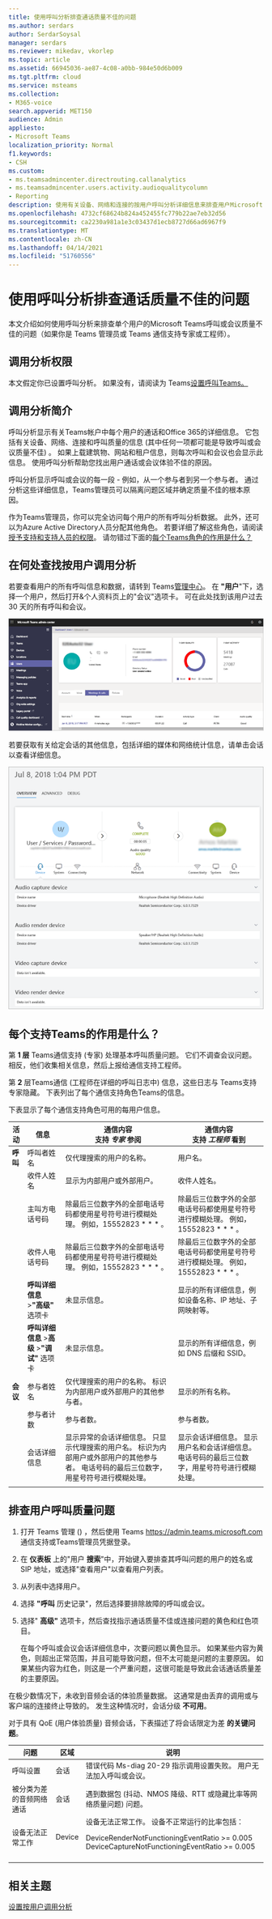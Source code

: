 ```yaml
---
title: 使用呼叫分析排查通话质量不佳的问题
ms.author: serdars
author: SerdarSoysal
manager: serdars
ms.reviewer: mikedav, vkorlep
ms.topic: article
ms.assetid: 66945036-ae87-4c08-a0bb-984e50d6b009
ms.tgt.pltfrm: cloud
ms.service: msteams
ms.collection:
- M365-voice
search.appverid: MET150
audience: Admin
appliesto:
- Microsoft Teams
localization_priority: Normal
f1.keywords:
- CSH
ms.custom:
- ms.teamsadmincenter.directrouting.callanalytics
- ms.teamsadmincenter.users.activity.audioqualitycolumn
- Reporting
description: 使用有关设备、网络和连接的按用户呼叫分析详细信息来排查用户Microsoft Teams和会议的问题。
ms.openlocfilehash: 4732cf68624b824a452455fc779b22ae7eb32d56
ms.sourcegitcommit: ca2230a981a1e3c03437d1ecb8727d66ad6967f9
ms.translationtype: MT
ms.contentlocale: zh-CN
ms.lasthandoff: 04/14/2021
ms.locfileid: "51760556"
---
```

# <a name="use-call-analytics-to-troubleshoot-poor-call-quality"></a>使用呼叫分析排查通话质量不佳的问题

本文介绍如何使用呼叫分析来排查单个用户的Microsoft Teams呼叫或会议质量不佳的问题（如果你是 Teams 管理员或 Teams 通信支持专家或工程师）。

## <a name="call-analytics-permissions"></a>调用分析权限

本文假定你已设置呼叫分析。 如果没有，请阅读为 Teams[设置呼叫Teams。](set-up-call-analytics.md)

## <a name="introduction-to-call-analytics"></a>调用分析简介

呼叫分析显示有关Teams帐户中每个用户的通话和Office 365的详细信息。 它包括有关设备、网络、连接和呼叫质量的信息 (其中任何一项都可能是导致呼叫或会议质量不佳) 。 如果上载建筑物、网站和租户信息，则每次呼叫和会议也会显示此信息。 使用呼叫分析帮助您找出用户通话或会议体验不佳的原因。

呼叫分析显示呼叫或会议的每一段 - 例如，从一个参与者到另一个参与者。 通过分析这些详细信息，Teams管理员可以隔离问题区域并确定质量不佳的根本原因。

作为Teams管理员，你可以完全访问每个用户的所有呼叫分析数据。 此外，还可以为Azure Active Directory人员分配其他角色。 若要详细了解这些角色，请阅读 [授予支持和支持人员的权限](set-up-call-analytics.md#give-permission-to-support-and-helpdesk-staff)。 请勿错过下面的[每个Teams角色的作用是什么？](#what-does-each-teams-support-role-do)

## <a name="where-to-find-per-user-call-analytics"></a>在何处查找按用户调用分析

若要查看用户的所有呼叫信息和数据，请转到 Teams[管理中心](https://admin.teams.microsoft.com)。 在 **"用户**"下，选择一个用户，然后打开&个人资料页上的"会议"选项卡。 可在此处找到该用户过去 30 天的所有呼叫和会议。

![所有分析用户数据的屏幕截图](media/teams-difference-between-call-analytics-and-call-quality-dashboard-image1.png)

若要获取有关给定会话的其他信息，包括详细的媒体和网络统计信息，请单击会话以查看详细信息。

![调用分析用户会话数据的屏幕截图](media/teams-difference-between-call-analytics-and-call-quality-dashboard-image2.png)

## <a name="what-does-each-teams-support-role-do"></a>每个支持Teams的作用是什么？

第 **1 层** Teams通信支持 (专家) 处理基本呼叫质量问题。 它们不调查会议问题。 相反，他们收集相关信息，然后上报给通信支持工程师。

第 **2** 层Teams通信 (工程师在详细的呼叫日志中) 信息，这些日志与 Teams支持专家隐藏。 下表列出了每个通信支持角色Teams的信息。

下表显示了每个通信支持角色可用的每用户信息。

|活动|信息|通信内容<br>支持 *专家* 参阅|通信内容<br>支持 *工程师* 看到|
|---|---|---|---|
|**呼叫**|呼叫者姓名|仅代理搜索的用户的名称。|用户名。|
||收件人姓名|显示为内部用户或外部用户。|收件人姓名。|
||主叫方电话号码|除最后三位数字外的全部电话号码都使用星号符号进行模糊处理。 例如，15552823 \* \* \* 。|除最后三位数字外的全部电话号码都使用星号符号进行模糊处理。 例如，15552823 \* \* \* 。|
||收件人电话号码|除最后三位数字外的全部电话号码都使用星号符号进行模糊处理。 例如，15552823 \* \* \* 。|除最后三位数字外的全部电话号码都使用星号符号进行模糊处理。 例如，15552823 \* \* \* 。|
||**呼叫详细信息** \>**"高级"** 选项卡|未显示信息。|显示的所有详细信息，例如设备名称、IP 地址、子网映射等。|
||**呼叫详细信息** \>**高级** \>**"调试"** 选项卡|未显示信息。|显示的所有详细信息，例如 DNS 后缀和 SSID。|
|**会议**|参与者姓名|仅代理搜索的用户的名称。 标识为内部用户或外部用户的其他参与者。|显示的所有名称。|
||参与者计数|参与者数。|参与者数。|
||会话详细信息|显示异常的会话详细信息。 只显示代理搜索的用户名。 标识为内部用户或外部用户的其他参与者。 电话号码的最后三位数字，用星号符号进行模糊处理。|显示会话详细信息。 显示用户名和会话详细信息。 电话号码的最后三位数字，用星号符号进行模糊处理。|
||||

## <a name="troubleshoot-user-call-quality-problems"></a>排查用户呼叫质量问题

1. 打开 Teams 管理 () ，然后使用 Teams <https://admin.teams.microsoft.com> 通信支持或Teams管理员凭据登录。

2. 在 **仪表板** 上的"用户 **搜索**"中，开始键入要排查其呼叫问题的用户的姓名或 SIP 地址，或选择"查看用户"以查看用户列表。

3. 从列表中选择用户。

4. 选择 **"呼叫** 历史记录"，然后选择要排除故障的呼叫或会议。

5. 选择" **高级"** 选项卡，然后查找指示通话质量不佳或连接问题的黄色和红色项目。

   在每个呼叫或会议会话详细信息中，次要问题以黄色显示。 如果某些内容为黄色，则超出正常范围，并且可能导致问题，但不太可能是问题的主要原因。 如果某些内容为红色，则这是一个严重问题，这很可能是导致此会话通话质量差的主要原因。

在极少数情况下，未收到音频会话的体验质量数据。 这通常是由丢弃的调用或与客户端的连接终止导致的。 发生这种情况时，会话分级 **不可用**。

对于具有 QoE (用户体验质量) 音频会话，下表描述了将会话限定为差 **的关键问题**。

|问题|区域|说明|
|---|---|---|
|呼叫设置|会话|错误代码 Ms-diag 20-29 指示调用设置失败。 用户无法加入呼叫或会议。|
|被分类为差的音频网络通话|会话|遇到数据包 (抖动、NMOS 降级、RTT 或隐藏比率等网络质量问题) 问题。|
|设备无法正常工作|Device|设备无法正常工作。 设备不正常运行的比率包括： <p> DeviceRenderNotFunctioningEventRatio >= 0.005 <br>  DeviceCaptureNotFunctioningEventRatio >= 0.005|
||||

## <a name="related-topics"></a>相关主题

[设置按用户调用分析](set-up-call-analytics.md)
